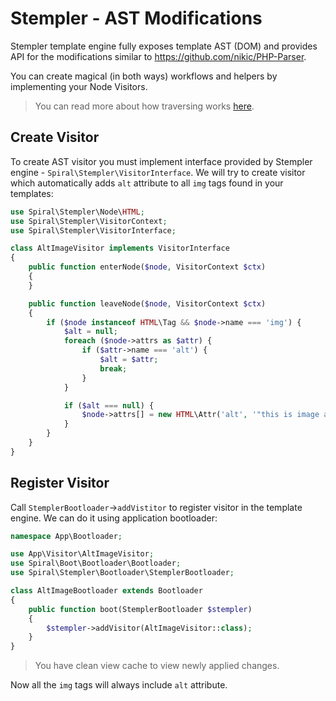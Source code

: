 # Stempler - AST Modifications
Stempler template engine fully exposes template AST (DOM) and provides API for the modifications similar to
https://github.com/nikic/PHP-Parser.

You can create magical (in both ways) workflows and helpers by implementing your Node Visitors.

> You can read more about how traversing works [here](https://github.com/nikic/PHP-Parser/blob/master/doc/2_Usage_of_basic_components.markdown#node-traversation).

## Create Visitor
To create AST visitor you must implement interface provided by Stempler engine - `Spiral\Stempler\VisitorInterface`. We will try to create
visitor which automatically adds `alt` attribute to all `img` tags found in your templates:

```php
use Spiral\Stempler\Node\HTML;
use Spiral\Stempler\VisitorContext;
use Spiral\Stempler\VisitorInterface;

class AltImageVisitor implements VisitorInterface
{
    public function enterNode($node, VisitorContext $ctx)
    {
    }

    public function leaveNode($node, VisitorContext $ctx)
    {
        if ($node instanceof HTML\Tag && $node->name === 'img') {
            $alt = null;
            foreach ($node->attrs as $attr) {
                if ($attr->name === 'alt') {
                    $alt = $attr;
                    break;
                }
            }

            if ($alt === null) {
                $node->attrs[] = new HTML\Attr('alt', '"this is image alt"');
            }
        }
    }
}
```

## Register Visitor
Call `StemplerBootloader`->`addVistitor` to register visitor in the template engine. We can do it using application bootloader:

```php
namespace App\Bootloader;

use App\Visitor\AltImageVisitor;
use Spiral\Boot\Bootloader\Bootloader;
use Spiral\Stempler\Bootloader\StemplerBootloader;

class AltImageBootloader extends Bootloader
{
    public function boot(StemplerBootloader $stempler)
    {
        $stempler->addVisitor(AltImageVisitor::class);
    }
}
```

> You have clean view cache to view newly applied changes.

Now all the `img` tags will always include `alt` attribute.
